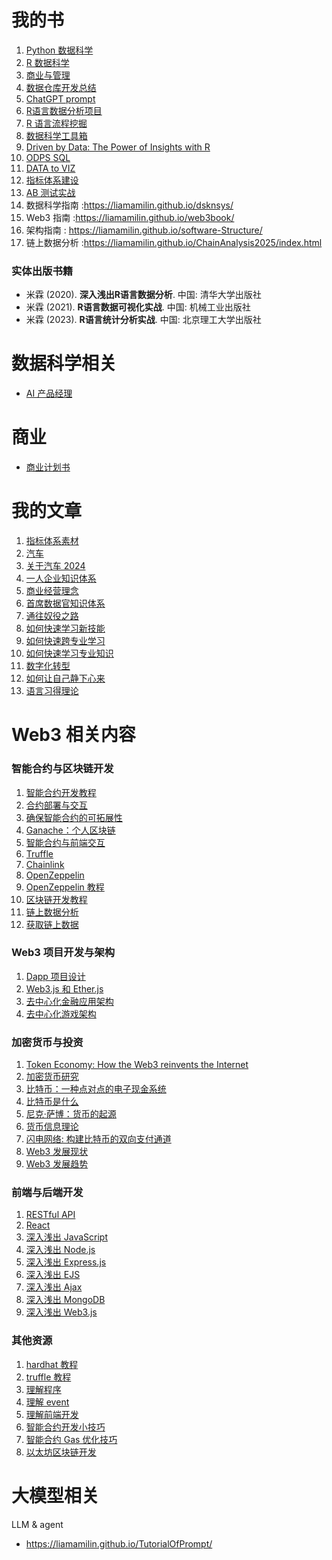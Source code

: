 
# 我的书

1. [Python 数据科学](https://liamamilin.github.io/PythonDatascience/)
2. [R 数据科学](https://liamamilin.github.io/DataScienceInR/)
3. [商业与管理](https://liamamilin.github.io/BusinessAndManagment/index.html)
4. [数据仓库开发总结](https://liamamilin.github.io/Data-Warehouse/)
5. [ChatGPT prompt](https://liamamilin.github.io/ChatGPTPrompt/)
6. [R语言数据分析项目](https://bit.ly/3sz0Iet)
7. [R 语言流程挖掘](https://liamamilin.github.io/ProcessMiningRBook/)
8. [数据科学工具箱](https://liamamilin.github.io/DatascienceToolbox/)
9. [Driven by Data: The Power of Insights with R](https://liamamilin.github.io/Driven-by-Data-The-Power-of-Insights-with-R/)
10. [ODPS SQL](https://liamamilin.github.io/ODPS_SQL/)
11. [DATA to VIZ](https://liamamilin.github.io/From-Data-to-Viz/)
12. [指标体系建设](https://liamamilin.github.io/Indicator_system/)
13. [AB 测试实战](https://liamamilin.github.io/AB-tutorial/)
14. 数据科学指南 :https://liamamilin.github.io/dsknsys/
15. Web3 指南 :https://liamamilin.github.io/web3book/
16. 架构指南 : https://liamamilin.github.io/software-Structure/
17. 链上数据分析 :https://liamamilin.github.io/ChainAnalysis2025/index.html


### 实体出版书籍
- 米霖 (2020). **深入浅出R语言数据分析**. 中国: 清华大学出版社
- 米霖 (2021). **R语言数据可视化实战**. 中国: 机械工业出版社
- 米霖 (2023). **R语言统计分析实战**. 中国: 北京理工大学出版社

# 数据科学相关

- [AI 产品经理](https://rpubs.com/liam/AIPMDesign)

# 商业

- [商业计划书](https://liamamilin.github.io/-/)

# 我的文章

1. [指标体系素材](https://rpubs.com/liam/method_index_system)
2. [汽车](https://rpubs.com/liam/aboutCar)
3. [关于汽车 2024](https://rpubs.com/liam/Aboutcar2024)
4. [一人企业知识体系](https://rpubs.com/liam/superindivid)
5. [商业经营理念](https://rpubs.com/liam/TCGTBM)
6. [首席数据官知识体系](https://rpubs.com/liam/CDO)
7. [通往奴役之路](https://rpubs.com/liam/TheRoadtoSerfdom)
8. [如何快速学习新技能](https://rpubs.com/liam/learn_something)
9. [如何快速跨专业学习](https://rpubs.com/liam/across_major_study)
10. [如何快速学习专业知识](https://rpubs.com/liam/learn_knowleadge)
11. [数字化转型](https://rpubs.com/liam/1202431)
12. [如何让自己静下心来](https://rpubs.com/liam/slience_quite)
13. [语言习得理论](https://rpubs.com/liam/learn_english)

# Web3 相关内容

### 智能合约与区块链开发

1. [智能合约开发教程](https://rpubs.com/liam/SmartContractdevelotutorial)
2. [合约部署与交互](https://rpubs.com/liam/contract_deploy)
3. [确保智能合约的可拓展性](https://rpubs.com/liam/ScalabilitySC)
4. [Ganache：个人区块链](https://rpubs.com/liam/Ganache)
5. [智能合约与前端交互](https://rpubs.com/liam/SCWEB3js)
6. [Truffle](https://rpubs.com/liam/Truffle)
7. [Chainlink](https://rpubs.com/liam/chainLink)
8. [OpenZeppelin](https://rpubs.com/liam/1202700)
9. [OpenZeppelin 教程](https://rpubs.com/liam/openzepelintutorial)
10. [区块链开发教程](https://rpubs.com/liam/blocckchaintutorial)
11. [链上数据分析](https://rpubs.com/liam/blockChainAnalysis)
12. [获取链上数据](https://rpubs.com/liam/blockChainAnalysis)

### Web3 项目开发与架构

1. [Dapp 项目设计](https://rpubs.com/liam/dappDesign)
2. [Web3.js 和 Ether.js](https://rpubs.com/liam/web3Ether)
3. [去中心化金融应用架构](https://rpubs.com/liam/DefiStrature)
4. [去中心化游戏架构](https://rpubs.com/liam/DEgame)

### 加密货币与投资

1. [Token Economy: How the Web3 reinvents the Internet](https://liamamilin.github.io/Token-Economy-How-the-Web3-reinvents-the-Internet-)
2. [加密货币研究](https://rpubs.com/liam/Cryptocurrency_Research)
3. [比特币：一种点对点的电子现金系统](https://rpubs.com/liam/bitcoinpaper)
4. [比特币是什么](https://rpubs.com/liam/whatisbitcoin)
5. [尼克·萨博：货币的起源](https://rpubs.com/liam/1171995)
6. [货币信息理论](https://rpubs.com/liam/info_of_coin)
7. [闪电网络: 构建比特币的双向支付通道](https://rpubs.com/liam/bitcoin_pay)
8. [Web3 发展现状](https://rpubs.com/liam/1175400)
9. [Web3 发展趋势](https://rpubs.com/liam/Web3Trend)

### 前端与后端开发

1. [RESTful API](https://rpubs.com/liam/RESTfulAPI)
2. [React](https://rpubs.com/liam/react)
3. [深入浅出 JavaScript](https://rpubs.com/liam/JavaScript)
4. [深入浅出 Node.js](https://rpubs.com/liam/nodejs)
5. [深入浅出 Express.js](https://rpubs.com/liam/Expressjs)
6. [深入浅出 EJS](https://rpubs.com/liam/EJS)
7. [深入浅出 Ajax](https://rpubs.com/liam/Ajax)
8. [深入浅出 MongoDB](https://rpubs.com/liam/MongoDB)
9. [深入浅出 Web3.js](https://rpubs.com/liam/webjs)

### 其他资源

1. [hardhat 教程](https://rpubs.com/liam/hardhattoturial)
2. [truffle 教程](https://rpubs.com/liam/truffletutorial)
3. [理解程序](https://rpubs.com/liam/understandCoding)
4. [理解 event](https://rpubs.com/liam/event)
5. [理解前端开发](https://rpubs.com/liam/understand_frontend)
6. [智能合约开发小技巧](https://rpubs.com/liam/sugerskill)
7. [智能合约 Gas 优化技巧](https://rpubs.com/liam/optmizeGas)
8. [以太坊区块链开发](https://rpubs.com/liam/BlockChainDevelopment)


# 大模型相关

LLM & agent 

- https://liamamilin.github.io/TutorialOfPrompt/


